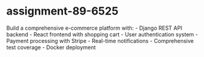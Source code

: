 # assignment-89-6525
Build a comprehensive e-commerce platform with: - Django REST API backend - React frontend with shopping cart - User authentication system - Payment processing with Stripe - Real-time notifications - Comprehensive test coverage - Docker deployment
